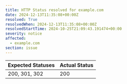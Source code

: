 ```yaml
---
title: HTTP Status resolved for example.com
date: 2024-12-13T11:35:08+00:00Z
resolved: True
resolvedWhen: 2024-12-13T11:35:08+00:00Z
resolvedStartTime: 2024-10-25T21:09:43.191474+00:00
severity: notice
affected:
  - example.com
section: issue
---
```


| Expected Statuses | Actual Status  |
|-------------------|----------------|
| 200, 301, 302 | 200 |
